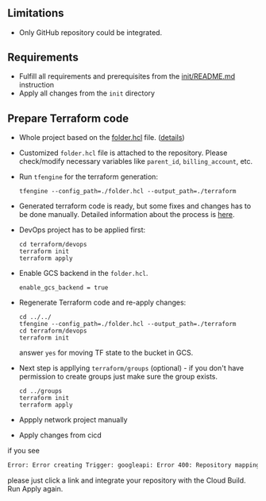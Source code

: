#

## Limitations

* Only GitHub repository could be integrated.

## Requirements

* Fulfill all requirements and prerequisites from the [init/README.md](init/README.md) instruction
* Apply all changes from the `init` directory

## Prepare Terraform code

* Whole project based on the [folder.hcl](https://github.com/GoogleCloudPlatform/healthcare-data-protection-suite/blob/master/examples/tfengine/org_foundation.hcl) file. ([details](https://github.com/GoogleCloudPlatform/healthcare-data-protection-suite/tree/master/examples/tfengine))
* Customized `folder.hcl` file is attached to the repository. Please check/modify necessary variables like `parent_id`, `billing_account`, etc.
* Run `tfengine` for the terraform generation:
  
      tfengine --config_path=./folder.hcl --output_path=./terraform

* Generated terraform code is ready, but some fixes and changes has to be done manually. Detailed information about the process is [here](https://github.com/GoogleCloudPlatform/healthcare-data-protection-suite/tree/master/docs/tfengine#usage).

* DevOps project has to be applied first:
  
      cd terraform/devops
      terraform init
      terraform apply

* Enable GCS backend in the `folder.hcl`.

      enable_gcs_backend = true

* Regenerate Terraform code and re-apply changes:

      cd ../../
      tfengine --config_path=./folder.hcl --output_path=./terraform
      cd terraform/devops
      terraform init

  answer `yes` for moving TF state to the bucket in GCS.

* Next step is appllying `terraform/groups` (optional) - if you don't have permission to create groups just make sure the group exists.

      cd ../groups
      terraform init
      terraform apply


* Appply network project manually
  
* Apply changes from cicd

if you see

```bash
Error: Error creating Trigger: googleapi: Error 400: Repository mapping does not exist. Please visit https://console.cloud.google.com/cloud-build/triggers/connect?project=... to connect a repository to your project
```
please just click a link and integrate your repository with the Cloud Build. Run Apply again.

